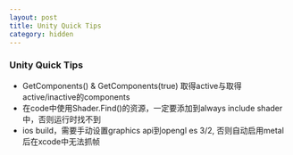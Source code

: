 ```yaml
---
layout: post
title: Unity Quick Tips
category: hidden
---
```


### Unity Quick Tips

* GetComponents<T>() & GetComponents<T>(true) 取得active与取得active/inactive的components
* 在code中使用Shader.Find()的资源，一定要添加到always include shader中，否则运行时找不到
* ios build，需要手动设置graphics api到opengl es 3/2, 否则自动启用metal后在xcode中无法抓帧
